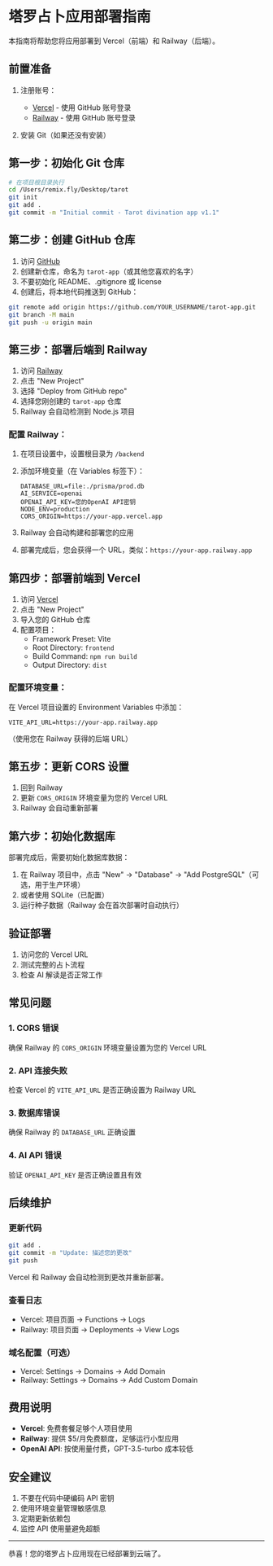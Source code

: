 # 塔罗占卜应用部署指南

本指南将帮助您将应用部署到 Vercel（前端）和 Railway（后端）。

## 前置准备

1. 注册账号：
   - [Vercel](https://vercel.com) - 使用 GitHub 账号登录
   - [Railway](https://railway.app) - 使用 GitHub 账号登录
   
2. 安装 Git（如果还没有安装）

## 第一步：初始化 Git 仓库

```bash
# 在项目根目录执行
cd /Users/remix.fly/Desktop/tarot
git init
git add .
git commit -m "Initial commit - Tarot divination app v1.1"
```

## 第二步：创建 GitHub 仓库

1. 访问 [GitHub](https://github.com/new)
2. 创建新仓库，命名为 `tarot-app`（或其他您喜欢的名字）
3. 不要初始化 README、.gitignore 或 license
4. 创建后，将本地代码推送到 GitHub：

```bash
git remote add origin https://github.com/YOUR_USERNAME/tarot-app.git
git branch -M main
git push -u origin main
```

## 第三步：部署后端到 Railway

1. 访问 [Railway](https://railway.app)
2. 点击 "New Project"
3. 选择 "Deploy from GitHub repo"
4. 选择您刚创建的 `tarot-app` 仓库
5. Railway 会自动检测到 Node.js 项目

### 配置 Railway：

1. 在项目设置中，设置根目录为 `/backend`
2. 添加环境变量（在 Variables 标签下）：
   ```
   DATABASE_URL=file:./prisma/prod.db
   AI_SERVICE=openai
   OPENAI_API_KEY=您的OpenAI API密钥
   NODE_ENV=production
   CORS_ORIGIN=https://your-app.vercel.app
   ```
   
3. Railway 会自动构建和部署您的应用
4. 部署完成后，您会获得一个 URL，类似：`https://your-app.railway.app`

## 第四步：部署前端到 Vercel

1. 访问 [Vercel](https://vercel.com)
2. 点击 "New Project"
3. 导入您的 GitHub 仓库
4. 配置项目：
   - Framework Preset: Vite
   - Root Directory: `frontend`
   - Build Command: `npm run build`
   - Output Directory: `dist`

### 配置环境变量：

在 Vercel 项目设置的 Environment Variables 中添加：
```
VITE_API_URL=https://your-app.railway.app
```
（使用您在 Railway 获得的后端 URL）

## 第五步：更新 CORS 设置

1. 回到 Railway
2. 更新 `CORS_ORIGIN` 环境变量为您的 Vercel URL
3. Railway 会自动重新部署

## 第六步：初始化数据库

部署完成后，需要初始化数据库数据：

1. 在 Railway 项目中，点击 "New" → "Database" → "Add PostgreSQL"（可选，用于生产环境）
2. 或者使用 SQLite（已配置）
3. 运行种子数据（Railway 会在首次部署时自动执行）

## 验证部署

1. 访问您的 Vercel URL
2. 测试完整的占卜流程
3. 检查 AI 解读是否正常工作

## 常见问题

### 1. CORS 错误
确保 Railway 的 `CORS_ORIGIN` 环境变量设置为您的 Vercel URL

### 2. API 连接失败
检查 Vercel 的 `VITE_API_URL` 是否正确设置为 Railway URL

### 3. 数据库错误
确保 Railway 的 `DATABASE_URL` 正确设置

### 4. AI API 错误
验证 `OPENAI_API_KEY` 是否正确设置且有效

## 后续维护

### 更新代码
```bash
git add .
git commit -m "Update: 描述您的更改"
git push
```
Vercel 和 Railway 会自动检测到更改并重新部署。

### 查看日志
- Vercel: 项目页面 → Functions → Logs
- Railway: 项目页面 → Deployments → View Logs

### 域名配置（可选）
- Vercel: Settings → Domains → Add Domain
- Railway: Settings → Domains → Add Custom Domain

## 费用说明

- **Vercel**: 免费套餐足够个人项目使用
- **Railway**: 提供 $5/月免费额度，足够运行小型应用
- **OpenAI API**: 按使用量付费，GPT-3.5-turbo 成本较低

## 安全建议

1. 不要在代码中硬编码 API 密钥
2. 使用环境变量管理敏感信息
3. 定期更新依赖包
4. 监控 API 使用量避免超额

---

恭喜！您的塔罗占卜应用现在已经部署到云端了。